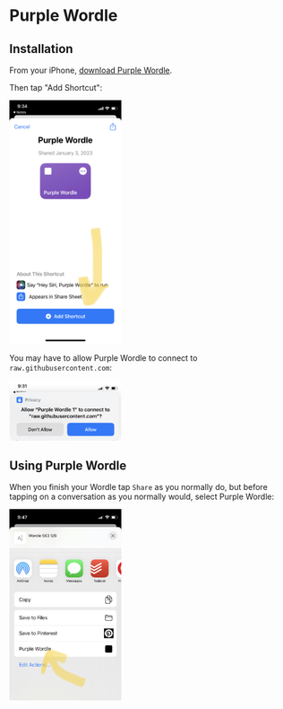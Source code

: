 # Purple Wordle

## Installation


From your iPhone, [download Purple Wordle](https://www.icloud.com/shortcuts/f79008edb02a4cbd94353950b50f1696).

Then tap "Add Shortcut":

<img src="add-shortcut.jpeg" width="200"/>

You may have to allow Purple Wordle to connect to `raw.githubusercontent.com`:

<img src="allow.jpeg" width="200"/>

## Using Purple Wordle

When you finish your Wordle tap `Share` as you normally do, but before tapping on a conversation as you normally would, select Purple Wordle:

<img src="IMG_7539.jpeg" width="200"/>

